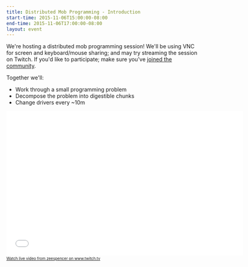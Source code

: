 ```yaml
---
title: Distributed Mob Programming - Introduction
start-time: 2015-11-06T15:00:00-08:00
end-time: 2015-11-06T17:00:00-08:00
layout: event
---
```


We're hosting a distributed mob programming session! We'll be using
VNC for screen and keyboard/mouse sharing; and may try streaming the session on
Twitch. If you'd like to participate; make sure you've <a class="buying"
href="https://zee8.typeform.com/to/b9wyG6?invite-code=distributed-mob-programming-intro" data-goal="Began application"
data-type="link" data-category="Applying"
data-engagement-level="Buying">joined the community</a>.

Together we'll:

* Work through a small programming problem
* Decompose the problem into digestible chunks
* Change drivers every ~10m

<iframe src="//player.twitch.tv/?channel=zeespencer" frameborder="0"
scrolling="no" height="378" width="620"></iframe><a
href="//www.twitch.tv/zeespencer?tt_medium=live_embed&tt_content=text_link"
style="padding:2px 0px 4px; display:block; width:345px; font-weight:normal;
font-size:10px;text-decoration:underline;">Watch live video from zeespencer on
www.twitch.tv</a>

